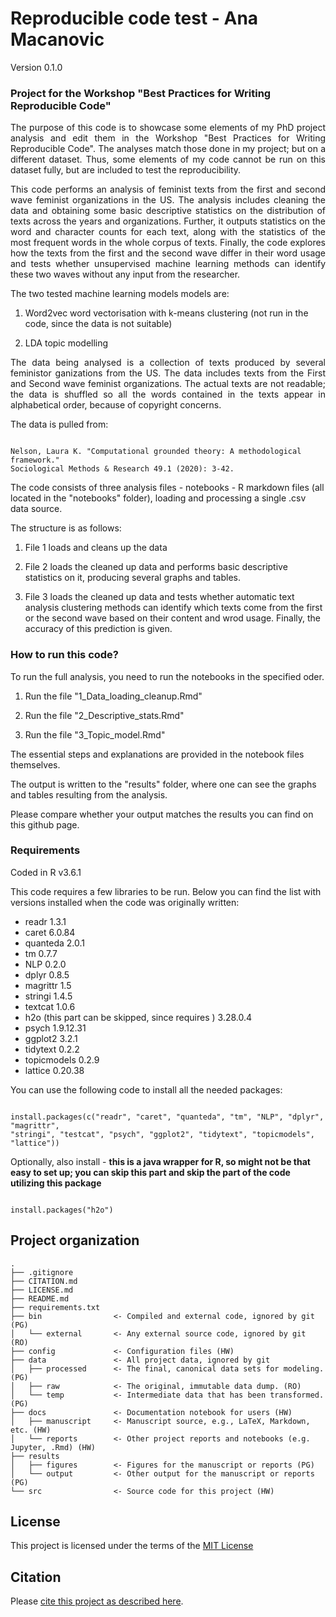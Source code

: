 # Reproducible code test - Ana Macanovic

Version 0.1.0

### Project for the Workshop "Best Practices for Writing Reproducible Code"



<p style="text-align: justify;"> The purpose of this code is to showcase some 
elements of my PhD project analysis and edit them in the Workshop 
"Best Practices for Writing Reproducible Code". The analyses match those
done in my project; but on a different dataset. Thus, some elements of my
code cannot be run on this dataset fully, but are included to test the
reproducibility.</p>

<p style="text-align: justify;"> This code performs an analysis of 
feminist texts from the first and second wave feminist organizations in the US.
The analysis includes cleaning the data and obtaining some basic
descriptive statistics on the
distribution of texts across the years and organizations. Further, it outputs
statistics on the word and character counts for each text, along with 
the statistics of the most frequent words in the whole corpus of texts. Finally,
the code explores how the texts from the first and the second wave differ in 
their word usage and tests whether unsupervised machine learning methods can 
identify these two waves without any input from the researcher. </p>

The two tested machine learning models models are:

1. Word2vec word vectorisation with k-means clustering (not run in the code, 
since the data is not suitable)

2. LDA topic modelling 


<p style="text-align: justify;">The data being analysed is a collection of texts
produced by several feministor ganizations from the US. The data includes texts
from the First and Second wave feminist organizations. The actual texts are not 
readable; the data is shuffled so all the words contained in the texts appear in
alphabetical order, because of copyright concerns.</p>
The data is pulled from:

```

Nelson, Laura K. "Computational grounded theory: A methodological framework." 
Sociological Methods & Research 49.1 (2020): 3-42.

```

The code consists of three analysis files - notebooks - R markdown files
(all located in the "notebooks" folder), loading and processing a single
.csv data source.


The structure is as follows:

1. File 1 loads and cleans up the data

2. File 2 loads the cleaned up data and performs basic descriptive statistics
on it, producing several graphs and tables.

3. File 3 loads the cleaned up data and tests whether automatic text analysis 
clustering methods can identify which texts come from the first or the second
wave based on their content and wrod usage. Finally, the accuracy of this
prediction is given.


### How to run this code?
To run the full analysis, you need to run the notebooks in the specified
oder.

1. Run the file "1_Data_loading_cleanup.Rmd"

2. Run the file "2_Descriptive_stats.Rmd"

3. Run the file "3_Topic_model.Rmd"

The essential steps and explanations are provided in the notebook files 
themselves. 

The output is written to the "results" folder, where one can see the 
graphs and tables resulting from the analysis. 

Please compare whether your output matches the results you can find on this
github page. 


### Requirements

Coded in R v3.6.1

This code requires a few libraries to be run. Below you can find the list with
versions installed when the code was originally written:

- readr 1.3.1
- caret 6.0.84
- quanteda 2.0.1
- tm 0.7.7
- NLP 0.2.0
- dplyr 0.8.5
- magrittr 1.5
- stringi 1.4.5
- textcat 1.0.6
- h2o (this part can be skipped, since requires ) 3.28.0.4
- psych 1.9.12.31
- ggplot2 3.2.1
- tidytext 0.2.2
- topicmodels 0.2.9
- lattice 0.20.38

You can use the following code to install all the needed packages:

```

install.packages(c("readr", "caret", "quanteda", "tm", "NLP", "dplyr", "magrittr",
"stringi", "testcat", "psych", "ggplot2", "tidytext", "topicmodels", "lattice"))

```

Optionally, also install - <b> this is a java wrapper for R, so might not
be that easy to set up; you can skip this part and skip the part of the code
utilizing this package </b>

```

install.packages("h2o")

```


## Project organization

```
.
├── .gitignore
├── CITATION.md
├── LICENSE.md
├── README.md
├── requirements.txt
├── bin                <- Compiled and external code, ignored by git (PG)
│   └── external       <- Any external source code, ignored by git (RO)
├── config             <- Configuration files (HW)
├── data               <- All project data, ignored by git
│   ├── processed      <- The final, canonical data sets for modeling. (PG)
│   ├── raw            <- The original, immutable data dump. (RO)
│   └── temp           <- Intermediate data that has been transformed. (PG)
├── docs               <- Documentation notebook for users (HW)
│   ├── manuscript     <- Manuscript source, e.g., LaTeX, Markdown, etc. (HW)
│   └── reports        <- Other project reports and notebooks (e.g. Jupyter, .Rmd) (HW)
├── results
│   ├── figures        <- Figures for the manuscript or reports (PG)
│   └── output         <- Other output for the manuscript or reports (PG)
└── src                <- Source code for this project (HW)

```

## License

This project is licensed under the terms of the [MIT License](/LICENSE.md)

## Citation

Please [cite this project as described here](/CITATION.md).
